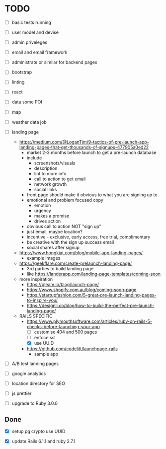 # TODO

- [ ] basic tests running
- [ ] user model and devise
- [ ] admin priveleges
- [ ] email and email framework
- [ ] administrate or similar for backend pages
- [ ] bootstrap
- [ ] linting
- [ ] react
- [ ] data some POI
- [ ] map
- [ ] weather data job
- [ ] landing page
  - https://medium.com/@LoganTjm/9-tactics-of-pre-launch-app-landing-pages-that-get-thousands-of-signups-477905a0ed22
    - market 2-3 months before launch to get a pre-launch database
    - include
      - screenshots/visuals
      - description
      - lint to more info
      - call to action to get email
      - network growth
      - social links
    - front page should make it obvious to what you are signing up to
    - emotional and problem focused copy
      - emotion
      - urgency
      - makes a promise
      - drives action
    - obvious call to action NOT "sign up"
    - just email, maybe location?
    - incentive - exclusive, early access, free trial, complimentary
    - be creative with the sign up success email
    - social shares after signup
  - https://www.hongkiat.com/blog/mobile-app-landing-pages/
    - example images
  - https://geekflare.com/create-prelaunch-landing-page/
    - 3rd parties to build landing page
    - like https://landerapp.com/landing-page-templates/coming-soon
  - more inspiration
    - https://gleam.io/blog/launch-page/
    - https://www.shopify.com.au/blog/coming-soon-page
    - https://startupfashion.com/5-great-pre-launch-landing-pages-to-inspire-you/
    - https://designli.co/blog/how-to-build-the-perfect-pre-launch-landing-page/
  - RAILS SPECIFIC
    - https://www.plymouthsoftware.com/articles/ruby-on-rails-5-checks-before-launching-your-app
      - [ ] customise 404 and 500 pages
      - [ ] enfoce ssl
      - [x] use UUID
    - https://github.com/codelitt/launchpage-rails
      - sample app

- [ ] A/B test landing pages
- [ ] google analytics
- [ ] location directory for SEO
- [ ] js prettier
- [ ] upgrade to Ruby 3.0.0

## Done

- [x] setup pg crypto use UUID
- [x] update Rails 6.1.1 and ruby 2.7.1

